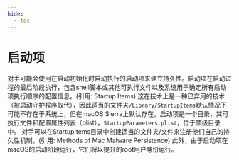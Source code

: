 ```yaml
---
hide:
  - toc
---
```


# 启动项

对手可能会使用在启动初始化时自动执行的启动项来建立持久性。启动项在启动过程的最后阶段执行，包含shell脚本或其他可执行文件以及系统用于确定所有启动项执行顺序的配置信息。(引用: Startup Items)  这在技术上是一种已弃用的技术（被[启动守护程序](https://attack.mitre.org/techniques/T1543/004)取代），因此适当的文件夹<code>/Library/StartupItems</code>默认情况下可能不存在于系统上，但在macOS Sierra上默认存在。启动项是一个目录，其可执行文件和配置属性列表（plist），<code>StartupParameters.plist</code>，位于顶级目录中。  对手可以在StartupItems目录中创建适当的文件夹/文件来注册他们自己的持久性机制。(引用: Methods of Mac Malware Persistence) 此外，由于启动项在macOS的启动阶段运行，它们将以提升的root用户身份运行。
